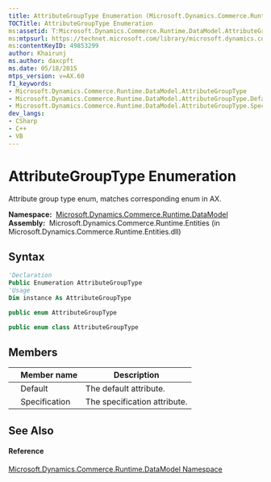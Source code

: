 ```yaml
---
title: AttributeGroupType Enumeration (Microsoft.Dynamics.Commerce.Runtime.DataModel)
TOCTitle: AttributeGroupType Enumeration
ms:assetid: T:Microsoft.Dynamics.Commerce.Runtime.DataModel.AttributeGroupType
ms:mtpsurl: https://technet.microsoft.com/library/microsoft.dynamics.commerce.runtime.datamodel.attributegrouptype(v=AX.60)
ms:contentKeyID: 49853299
author: Khairunj
ms.author: daxcpft
ms.date: 05/18/2015
mtps_version: v=AX.60
f1_keywords:
- Microsoft.Dynamics.Commerce.Runtime.DataModel.AttributeGroupType
- Microsoft.Dynamics.Commerce.Runtime.DataModel.AttributeGroupType.Default
- Microsoft.Dynamics.Commerce.Runtime.DataModel.AttributeGroupType.Specification
dev_langs:
- CSharp
- C++
- VB
---
```


# AttributeGroupType Enumeration

Attribute group type enum, matches corresponding enum in AX.

**Namespace:**  [Microsoft.Dynamics.Commerce.Runtime.DataModel](microsoft-dynamics-commerce-runtime-datamodel-namespace.md)  
**Assembly:**  Microsoft.Dynamics.Commerce.Runtime.Entities (in Microsoft.Dynamics.Commerce.Runtime.Entities.dll)

## Syntax

``` vb
'Declaration
Public Enumeration AttributeGroupType
'Usage
Dim instance As AttributeGroupType
```

``` csharp
public enum AttributeGroupType
```

``` c++
public enum class AttributeGroupType
```

## Members

<table>
<thead>
<tr class="header">
<th></th>
<th>Member name</th>
<th>Description</th>
</tr>
</thead>
<tbody>
<tr class="odd">
<td></td>
<td>Default</td>
<td>The default attribute.</td>
</tr>
<tr class="even">
<td></td>
<td>Specification</td>
<td>The specification attribute.</td>
</tr>
</tbody>
</table>


## See Also

#### Reference

[Microsoft.Dynamics.Commerce.Runtime.DataModel Namespace](microsoft-dynamics-commerce-runtime-datamodel-namespace.md)

